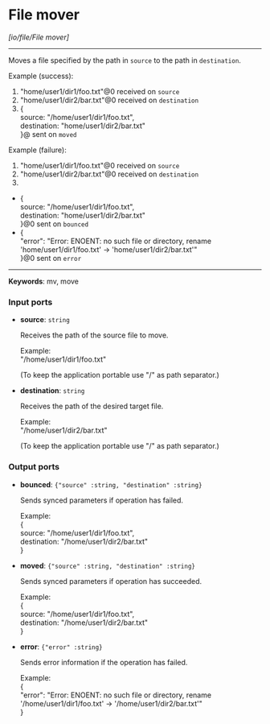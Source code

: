 # File mover

_[io/file/File mover]_

---

Moves a file specified by the path in `source` to the path in `destination`.  
  
Example (success):   
1. "home/user1/dir1/foo.txt"@0 received on `source`  
2. "home/user1/dir2/bar.txt"@0 received on `destination`  
3. {   
source: "/home/user1/dir1/foo.txt",   
destination: "home/user1/dir2/bar.txt"  
}@ sent on `moved`  
  
Example (failure):   
1. "home/user1/dir1/foo.txt"@0 received on `source`  
2. "home/user1/dir2/bar.txt"@0 received on `destination`  
3.   
- {   
source: "/home/user1/dir1/foo.txt",   
destination: "home/user1/dir2/bar.txt"  
}@0 sent on `bounced`  
- {  
  "error": "Error: ENOENT: no such file or directory, rename 'home/user1/dir1/foo.txt' -> 'home/user1/dir2/bar.txt'"  
}@0 sent on `error`  

---

__Keywords__: mv, move

### Input ports

* __source__: ` string `


    Receives the path of the source file to move.  
      
    Example:  
    "/home/user1/dir1/foo.txt"  
      
    (To keep the application portable use "/" as path separator.)  


* __destination__: ` string `


    Receives the path of the desired target file.  
      
    Example:  
    "/home/user1/dir2/bar.txt"  
      
    (To keep the application portable use "/" as path separator.)  

### Output ports

* __bounced__: ` {"source" :string, "destination" :string} `


    Sends synced parameters if operation has failed.  
      
    Example:  
    {   
      source: "/home/user1/dir1/foo.txt",   
      destination: "/home/user1/dir2/bar.txt"  
    }  


* __moved__: ` {"source" :string, "destination" :string} `


    Sends synced parameters if operation has succeeded.  
      
    Example:  
    {   
      source: "/home/user1/dir1/foo.txt",   
      destination: "/home/user1/dir2/bar.txt"  
    }  


* __error__: ` {"error" :string} `


    Sends error information if the operation has failed.  
      
    Example:   
    {  
      "error": "Error: ENOENT: no such file or directory, rename '/home/user1/dir1/foo.txt' -> '/home/user1/dir2/bar.txt'"  
    }  

